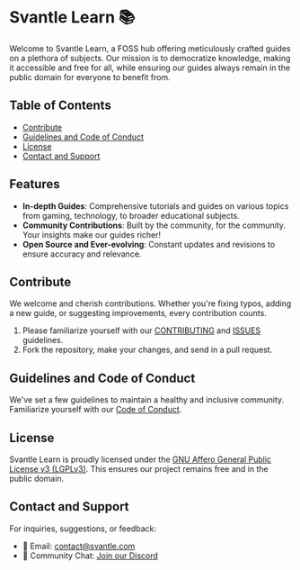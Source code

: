 
# Svantle Learn 📚


Welcome to Svantle Learn, a FOSS hub offering meticulously crafted guides on a plethora of subjects. Our mission is to democratize knowledge, making it accessible and free for all, while ensuring our guides always remain in the public domain for everyone to benefit from.

## Table of Contents

- [Contribute](#contribute)
- [Guidelines and Code of Conduct](#guidelines-and-code-of-conduct)
- [License](#license)
- [Contact and Support](#contact-and-support)

## Features

- **In-depth Guides**: Comprehensive tutorials and guides on various topics from gaming, technology, to broader educational subjects.
- **Community Contributions**: Built by the community, for the community. Your insights make our guides richer!
- **Open Source and Ever-evolving**: Constant updates and revisions to ensure accuracy and relevance.

## Contribute

We welcome and cherish contributions. Whether you're fixing typos, adding a new guide, or suggesting improvements, every contribution counts.

1. Please familiarize yourself with our [CONTRIBUTING](./CONTRIBUTING.md) and [ISSUES](./ISSUES.md) guidelines.
2. Fork the repository, make your changes, and send in a pull request.

## Guidelines and Code of Conduct

We've set a few guidelines to maintain a healthy and inclusive community. Familiarize yourself with our [Code of Conduct]().

## License

Svantle Learn is proudly licensed under the [GNU Affero General Public License v3 (LGPLv3)](./LICENSE). This ensures our project remains free and in the public domain.

## Contact and Support

For inquiries, suggestions, or feedback:

- 📧 Email: [contact@svantle.com](mailto:contact@svantle.com)
- 💬 Community Chat: [Join our Discord](https://discord.gg/engeMgrjFf)

